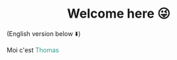# <div align="center"> **Welcome here :stuck_out_tongue_winking_eye:** </div>

(English version below :arrow_down:)

Moi c'est <font color=#2a9d8f>Thomas</font>